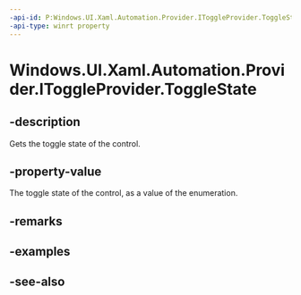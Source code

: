 ```yaml
---
-api-id: P:Windows.UI.Xaml.Automation.Provider.IToggleProvider.ToggleState
-api-type: winrt property
---
```


<!-- Property syntax
public Windows.UI.Xaml.Automation.ToggleState ToggleState { get; }
-->

# Windows.UI.Xaml.Automation.Provider.IToggleProvider.ToggleState

## -description
Gets the toggle state of the control.



## -property-value
The toggle state of the control, as a value of the enumeration.

## -remarks

## -examples

## -see-also
